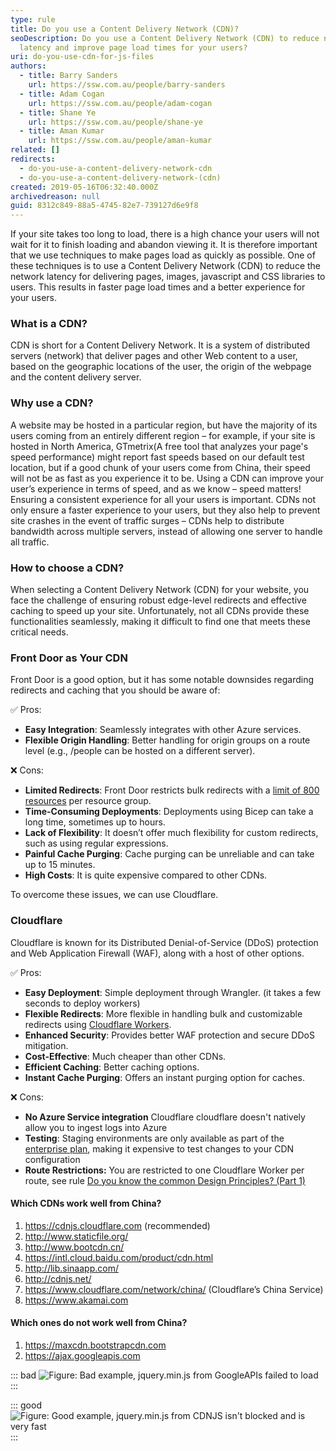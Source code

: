 ```yaml
---
type: rule
title: Do you use a Content Delivery Network (CDN)?
seoDescription: Do you use a Content Delivery Network (CDN) to reduce network
  latency and improve page load times for your users?
uri: do-you-use-cdn-for-js-files
authors:
  - title: Barry Sanders
    url: https://ssw.com.au/people/barry-sanders
  - title: Adam Cogan
    url: https://ssw.com.au/people/adam-cogan
  - title: Shane Ye
    url: https://ssw.com.au/people/shane-ye
  - title: Aman Kumar
    url: https://ssw.com.au/people/aman-kumar
related: []
redirects:
  - do-you-use-a-content-delivery-network-cdn
  - do-you-use-a-content-delivery-network-(cdn)
created: 2019-05-16T06:32:40.000Z
archivedreason: null
guid: 8312c849-88a5-4745-82e7-739127d6e9f8
---
```

If your site takes too long to load, there is a high chance your users will not wait for it to finish loading and abandon viewing it. It is therefore important that we use techniques to make pages load as quickly as possible. One of these techniques is to use a Content Delivery Network (CDN) to reduce the network latency for delivering pages, images, javascript and CSS libraries to users. This results in faster page load times and a better experience for your users.

<!--endintro-->

### What is a CDN?

CDN is short for a Content Delivery Network. It is a system of distributed servers (network) that deliver pages and other Web content to a user, based on the geographic locations of the user, the origin of the webpage and the content delivery server.

### Why use a CDN?

A website may be hosted in a particular region, but have the majority of its users coming from an entirely different region – for example, if your site is hosted in North America, GTmetrix(A free tool that analyzes your page's speed performance) might report fast speeds based on our default test location, but if a good chunk of your users come from China, their speed will not be as fast as you experience it to be.
Using a CDN can improve your user’s experience in terms of speed, and as we know – speed matters!
Ensuring a consistent experience for all your users is important.
CDNs not only ensure a faster experience to your users, but they also help to prevent site crashes in the event of traffic surges – CDNs help to distribute bandwidth across multiple servers, instead of allowing one server to handle all traffic.

### How to choose a CDN?

When selecting a Content Delivery Network (CDN) for your website, you face the challenge of ensuring robust edge-level redirects and effective caching to speed up your site. Unfortunately, not all CDNs provide these functionalities seamlessly, making it difficult to find one that meets these critical needs.

### Front Door as Your CDN

Front Door is a good option, but it has some notable downsides regarding redirects and caching that you should be aware of:

✅ Pros:

* **Easy Integration**: Seamlessly integrates with other Azure services.
* **Flexible Origin Handling**: Better handling for origin groups on a route level (e.g., /people can be hosted on a different server).

❌ Cons:

* **Limited Redirects**: Front Door restricts bulk redirects with a [limit of 800 resources](https://learn.microsoft.com/en-us/azure/azure-resource-manager/management/azure-subscription-service-limits#resource-group-limits) per resource group.
* **Time-Consuming Deployments**: Deployments using Bicep can take a long time, sometimes up to hours.
* **Lack of Flexibility**: It doesn’t offer much flexibility for custom redirects, such as using regular expressions.
* **Painful Cache Purging**: Cache purging can be unreliable and can take up to 15 minutes.
* **High Costs**: It is quite expensive compared to other CDNs.

To overcome these issues, we can use Cloudflare.

### Cloudflare

Cloudflare is known for its Distributed Denial-of-Service (DDoS) protection and Web Application Firewall (WAF), along with a host of other options.

✅ Pros:

* **Easy Deployment**: Simple deployment through Wrangler. (it takes a few seconds to deploy workers)
* **Flexible Redirects**: More flexible in handling bulk and customizable redirects using [Cloudflare Workers](https://developers.cloudflare.com/workers/).
* **Enhanced Security**: Provides better WAF protection and secure DDoS mitigation.
* **Cost-Effective**: Much cheaper than other CDNs.
* **Efficient Caching**: Better caching options.
* **Instant Cache Purging**: Offers an instant purging option for caches.

❌ Cons:

* **No Azure Service integration** Cloudflare cloudflare doesn't natively allow you to ingest logs into Azure
* **Testing**: Staging environments are only available as part of the [enterprise plan]((https://developers.cloudflare.com/ssl/edge-certificates/staging-environment/#limitations)), making it expensive to test changes to your CDN configuration
* **Route Restrictions:** You are restricted to one Cloudflare Worker per route, see rule  [Do you know the common Design Principles? (Part 1)](https://www.ssw.com.au/rules/do-you-know-the-common-design-principles-part-1/)




#### Which CDNs work well from China?

1. <https://cdnjs.cloudflare.com> (recommended)
2. <http://www.staticfile.org/>
3. <http://www.bootcdn.cn/>
4. <https://intl.cloud.baidu.com/product/cdn.html>
5. <http://lib.sinaapp.com/>
6. <http://cdnjs.net/>
7. <https://www.cloudflare.com/network/china/> (Cloudflare’s China Service)
8. <https://www.akamai.com>

#### Which ones do not work well from China?

1. <https://maxcdn.bootstrapcdn.com>
2. <https://ajax.googleapis.com>

::: bad
![Figure: Bad example, jquery.min.js from GoogleAPIs failed to load](5-28.4.png)
:::

::: good
![Figure: Good example, jquery.min.js from CDNJS isn't blocked and is very fast](5-28.5.png)
:::
